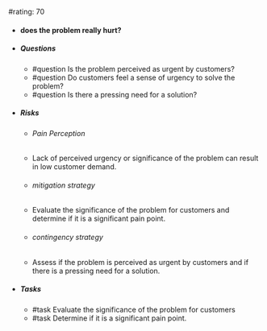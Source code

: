#rating: 70
- #### does the problem really hurt?
- ##### Questions
  - #question Is the problem perceived as urgent by customers?
  - #question Do customers feel a sense of urgency to solve the problem?
  - #question Is there a pressing need for a solution?
- ##### Risks

  - ###### Pain Perception
  - Lack of perceived urgency or significance of the problem can result in low customer demand.
  - ###### mitigation strategy
  - Evaluate the significance of the problem for customers and determine if it is a significant pain point.
  - ###### contingency strategy
  - Assess if the problem is perceived as urgent by customers and if there is a pressing need for a solution.
- ##### Tasks
  - #task Evaluate the significance of the problem for customers
  - #task  Determine if it is a significant pain point.


